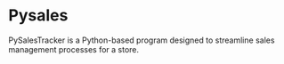 # Pysales
PySalesTracker is a Python-based program designed to streamline sales management processes for a store.

